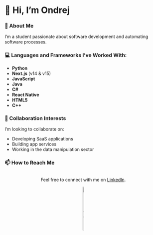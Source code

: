 # 👋 Hi, I’m Ondrej

### 👀 About Me
I’m a student passionate about software development and automating software processes.

### 💻 Languages and Frameworks I’ve Worked With:
- **Python**  
- **Next.js** (v14 & v15)  
- **JavaScript**  
- **Java**  
- **C#**  
- **React Native**  
- **HTML5**  
- **C++**  

### 💞️ Collaboration Interests
I’m looking to collaborate on:  
- Developing SaaS applications  
- Building app services  
- Working in the data manipulation sector  

### 📫 How to Reach Me
<div style="display: flex; justify-content: center; align-items: center; text-align: center; flex-direction: column;">
  <p>Feel free to connect with me on <a href="https://linkedin.com/in/ondrat" target="_blank">LinkedIn</a>.</p>
  <a href="https://linkedin.com/in/ondrat" target="_blank">
    <img src="https://upload.wikimedia.org/wikipedia/commons/c/ca/LinkedIn_logo_initials.png" alt="LinkedIn" style="width: 10%;">
  </a>
</div>

